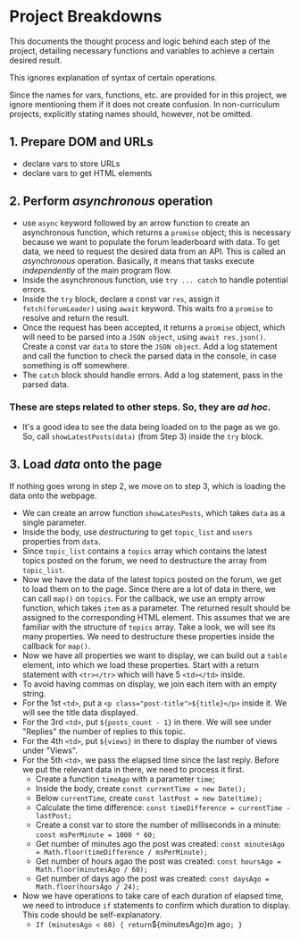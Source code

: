 # Project Breakdowns

This documents the thought process and logic behind each step of the project, detailing necessary functions and variables to achieve a certain desired result.

This ignores explanation of syntax of certain operations.

Since the names for vars, functions, etc. are provided for in this project, we ignore mentioning them if it does not create confusion. In non-curriculum projects, explicitly stating names should, however, not be omitted.

## 1. Prepare DOM and URLs

- declare vars to store URLs
- declare vars to get HTML elements

## 2. Perform *asynchronous* operation

- use `async` keyword followed by an arrow function to create an asynchronous function, which returns a `promise` object; this is necessary because we want to populate the forum leaderboard with data. To get data, we need to request the desired data from an API. This is called an *asynchronous* operation. Basically, it means that tasks execute *independently* of the main program flow.
- Inside the asynchronous function, use `try ... catch` to handle potential errors.
- Inside the `try` block, declare a const var `res`, assign it `fetch(forumLeader)` using `await` keyword. This waits fro a `promise` to resolve and return the result.
- Once the request has been accepted, it returns a `promise` object, which will need to be parsed into a `JSON object`, using `await res.json()`. Create a const var `data` to store the `JSON object`. Add a log statement and call the function to check the parsed data in the console, in case something is off somewhere.
- The `catch` block should handle errors. Add a log statement, pass in the parsed data.

### These are steps related to other steps. So, they are *ad hoc*.

- It's a good idea to see the data being loaded on to the page as we go. So, call `showLatestPosts(data)` (from Step 3) inside the `try` block.


## 3. Load *data* onto the page

If nothing goes wrong in step 2, we move on to step 3, which is loading the data onto the webpage.

- We can create an arrow function `showLatesPosts`, which takes `data` as a single parameter.
- Inside the body, use *destructuring* to get `topic_list` and `users` properties from `data`.
- Since `topic_list` contains a `topics` array which contains the latest topics posted on the forum, we need to destructure the array from `topic_list`.
- Now we have the data of the latest topics posted on the forum, we get to load them on to the page. Since there are a lot of data in there, we can call `map()` on `topics`. For the callback, we use an empty arrow function, which takes `item` as a parameter. The returned result should be assigned to the corresponding HTML element. This assumes that we are familiar with the structure of `topics` array. Take a look, we will see its many properties. We need to destructure these properties inside the callback for `map()`.
- Now we have all properties we want to display, we can build out a `table` element, into which we load these properties. Start with a return statement with ``<tr></tr>`` which will have 5 `<td></td>` inside.
- To avoid having commas on display, we join each item with an empty string.
- For the 1st `<td>`, put a `<p class="post-title">${title}</p>` inside it. We will see the title data displayed.
- For the 3rd `<td>`, put `${posts_count - 1}` in there. We will see under "Replies" the number of replies to this topic.
- For the 4th `<td>`, put `${views}` in there to display the number of views under "Views".
- For the 5th `<td>`, we pass the elapsed time since the last reply. Before we put the relevant data in there, we need to process it first.
  - Create a function `timeAgo` with a parameter `time`;
  - Inside the body, create `const currentTime = new Date();`
  - Below `currentTime`, create `const lastPost = new Date(time);`
  - Calculate the time difference: `const timeDifference = currentTime - lastPost;`
  - Create a const var to store the number of milliseconds in a minute: `const msPerMinute = 1000 * 60;`
  - Get number of minutes ago the post was created: `const minutesAgo = Math.floor(timeDifference / msPerMinute);`
  - Get number of hours agao the post was created: `const hoursAgo = Math.floor(minutesAgo / 60);`
  - Get number of days ago the post was created: `const daysAgo = Math.floor(hoursAgo / 24);`
- Now we have operations to take care of each duration of elapsed time, we need to introduce `if` statements to confirm which duration to display. This code should be self-explanatory.
  - `If (minutesAgo < 60) {
    return`${minutesAgo}m ago`;
  }`
